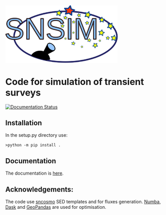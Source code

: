 
![]()

<img src="docs/_static/first_logo.svg" width=350>

# Code for simulation of transient surveys
[![Documentation Status](https://readthedocs.org/projects/snsim/badge/?version=dev)](https://snsim.readthedocs.io/en/main/?badge=dev)
## Installation
In the setup.py directory use:
```
>python -m pip install .
```

## Documentation

The documentation is [here](https://snsim.readthedocs.io/en/main/).

## Acknowledgements:
The code use [sncosmo](https://sncosmo.readthedocs.io/en/stable/) SED templates and for fluxes generation.
[Numba](https://numba.pydata.org/), [Dask](https://www.dask.org/) and [GeoPandas](https://geopandas.org/en/stable/) are used for optimisation.
